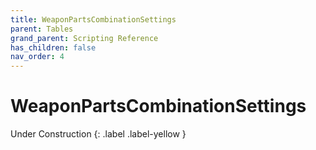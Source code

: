 ```yaml
---
title: WeaponPartsCombinationSettings
parent: Tables
grand_parent: Scripting Reference
has_children: false
nav_order: 4
---
```


# WeaponPartsCombinationSettings
Under Construction
{: .label .label-yellow }